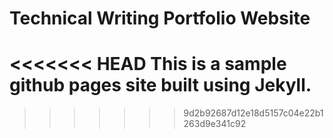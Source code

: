 # Technical Writing Portfolio Website
<<<<<<< HEAD
This is a sample github pages site built using Jekyll. 
=======
>>>>>>> 9d2b92687d12e18d5157c04e22b1263d9e341c92
